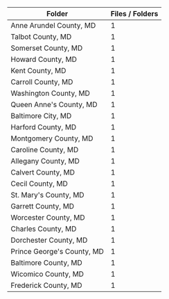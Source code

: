 | Folder                     |   Files / Folders |
|----------------------------|-------------------|
| Anne Arundel County, MD    |                 1 |
| Talbot County, MD          |                 1 |
| Somerset County, MD        |                 1 |
| Howard County, MD          |                 1 |
| Kent County, MD            |                 1 |
| Carroll County, MD         |                 1 |
| Washington County, MD      |                 1 |
| Queen Anne's County, MD    |                 1 |
| Baltimore City, MD         |                 1 |
| Harford County, MD         |                 1 |
| Montgomery County, MD      |                 1 |
| Caroline County, MD        |                 1 |
| Allegany County, MD        |                 1 |
| Calvert County, MD         |                 1 |
| Cecil County, MD           |                 1 |
| St. Mary's County, MD      |                 1 |
| Garrett County, MD         |                 1 |
| Worcester County, MD       |                 1 |
| Charles County, MD         |                 1 |
| Dorchester County, MD      |                 1 |
| Prince George's County, MD |                 1 |
| Baltimore County, MD       |                 1 |
| Wicomico County, MD        |                 1 |
| Frederick County, MD       |                 1 |